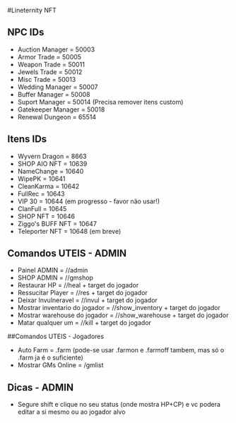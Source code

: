 #Lineternity NFT

## NPC IDs
* Auction Manager = 50003
* Armor Trade = 50005
* Weapon Trade = 50011
* Jewels Trade = 50012
* Misc Trade = 50013
* Wedding Manager = 50007
* Buffer Manager = 50008
* Suport Manager = 50014 (Precisa remover itens custom)
* Gatekeeper Manager = 50018
* Renewal Dungeon = 65514

## Itens IDs
* Wyvern Dragon = 8663
* SHOP AIO NFT = 10639
* NameChange = 10640
* WipePK = 10641
* CleanKarma = 10642
* FullRec = 10643
* VIP 30 = 10644 (em progresso - favor não usar!)
* ClanFull = 10645
* SHOP NFT = 10646
* Ziggo's BUFF NFT = 10647
* Teleporter NFT = 10648 (em breve)

## Comandos UTEIS - ADMIN
* Painel ADMIN = //admin
* SHOP ADMIN = //gmshop
* Restaurar HP = //heal + target do jogador
* Ressucitar Player = //res + target do jogador
* Deixar Invulneravel = //invul + target do jogador
* Mostrar inventario do jogador = //show_inventory + target do jogador
* Mostrar warehouse do jogador = //show_warehouse + target do jogador
* Matar qualquer um = //kill + target do jogador

##Comandos UTEIS - Jogadores
* Auto Farm = .farm (pode-se usar .farmon e .farmoff tambem, mas só o .farm ja é o suficiente)
* Mostrar GMs Online = /gmlist

## Dicas - ADMIN
* Segure shift e clique no seu status (onde mostra HP+CP) e vc podera editar a si mesmo ou ao jogador alvo

